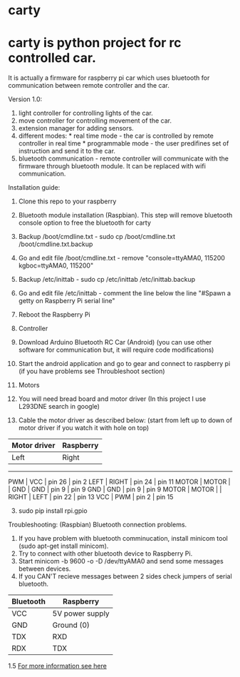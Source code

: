 # carty

# carty is python project for rc controlled car.
It is actually a firmware for raspberry pi car
which uses bluetooth for communication between remote controller and the car.

Version 1.0:
  1. light controller for controlling lights of the car.
  2. move controller for controlling movement of the car.
  3. extension manager for adding sensors.
  4. different modes:
    * real time mode - the car is controlled by remote controller in real time
    * programmable mode - the user predifines set of instruction and send it to the car.
  5. bluetooth communication - remote controller will communicate with the
        firmware through bluetooth module. It can be replaced with wifi communication.


Installation guide:

1. Clone this repo to your raspberry

2. Bluetooth module installation (Raspbian).
   This step will remove bluetooth console option to free the bluetooth for carty
  1. Backup /boot/cmdline.txt - sudo cp /boot/cmdline.txt /boot/cmdline.txt.backup
  2. Go and edit file /boot/cmdline.txt - remove "console=ttyAMA0, 115200 kgboc=ttyAMA0, 115200"
  3. Backup /etc/inittab - sudo cp /etc/inittab /etc/inittab.backup
  4. Go and edit file /etc/inittab -
     comment the line below the line "#Spawn a getty on Raspberry Pi serial line"
  5. Reboot the Raspberry Pi

3. Controller
  1. Download Arduino Bluetooth RC Car (Android) (you can use other software
        for communication but, it will require code modifications)
  2. Start the android application and go to gear and connect to raspberry pi
     (if you have problems see Throubleshoot section)

4. Motors
  1. You will need bread board and motor driver (In this project I use L293DNE search in google)
  2. Cable the motor driver as described below: (start from left up to down of motor driver if you
        watch it with hole on top)

Motor driver  | Raspberry 
------------- | -----------------
Left  | Right | LEFT   | RIGHT
---------------------------------
PWM   | VCC   | pin 26 | pin 2
LEFT  | RIGHT | pin 24 | pin 11
MOTOR | MOTOR |        |
GND   | GND   | pin 9  | pin 9
GND   | GND   | pin 9  | pin 9
MOTOR | MOTOR |        |
RIGHT | LEFT  | pin 22 | pin 13
VCC   | PWM   | pin 2  | pin 15

  3. sudo pip install rpi.gpio


Troubleshooting: (Raspbian) Bluetooth connection problems.
  1. If you have problem with bluetooth comminucation, install minicom tool (sudo apt-get install minicom).
  2. Try to connect with other bluetooth device to Raspberry Pi.
  3. Start minicom -b 9600 -o -D /dev/ttyAMA0 and send some messages between devices.
  4. If you CAN'T recieve messages between 2 sides check jumpers of serial bluetooth.

Bluetooth | Raspberry 
--------- | -----------------
VCC       | 5V power supply
GND       | Ground (0)
TDX       | RXD
RDX       | TDX

  1.5 [For more information see here](http://blog.miguelgrinberg.com/post/a-cheap-bluetooth-serial-port-for-your-raspberry-pi)


